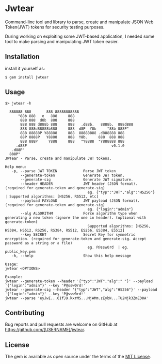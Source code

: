 # Jwtear
Command-line tool and library to parse, create and manipulate JSON Web Token(JWT) tokens for security testing purposes. 

During working on exploiting some JWT-based application, I needed some tool to make parsing and manipulating JWT token easier. 

## Installation

install it yourself as:

    $ gem install jwtear

## Usage

```
$> jwtear -h 

  888888 888       888 88888888888
      "88b 888   o   888     888
       888 888  d8b  888     888
       888 888 d888b 888     888   .d88b.   8888b.  888d888
       888 888d88888b888     888  d8P  Y8b     "88b 888P"
       888 88888P Y88888     888  88888888 .d888888 888
       88P 8888P   Y8888     888  Y8b.     888  888 888
       888 888P     Y888     888   "Y8888  "Y888888 888
     .d88P                                       v0.1.0
   .d88P"
  888P"    
JWTear - Parse, create and manipulate JWT tokens.

Help menu:
   -p, --parse JWT_TOKEN            Parse JWT token
       --generate-token             Generate JWT token.
       --generate-sig               Generate JWT signature.
       --header HEADER              JWT header (JSON format). (required for generate-token and generate-sig)
                                      eg. {"typ":"JWT","alg":"HS256"} | Supported algorithms: [HS256, RS512, etc]
       --payload PAYLOAD            JWT payload (JSON format). (required for generate-token and generate-sig)
                                      eg. {"login":"admin"}
       --alg ALGORITHM              Force algorithm type when generating a new token (ignore the one in header). (optional with generate-token)
                                      Supported algorithms: [HS256, HS384, HS512, RS256, RS384, RS512, ES256, ES384, ES512]
       --key SECRET                 Secret Key for symmetric encryption. (required for generate-token and generate-sig. Accept password as a string or a file)
                                      eg. P@ssw0rd  | eg. public_key.pem
   -h, --help                       Show this help message

Usage:
jwtear <OPTIONS>

Example:
jwtear --generate-token --header '{"typ":"JWT","alg":" "}' --payload '{"login":"admin"}' --key 'P@ssw0rd!'
jwtear --generate-sig --header '{"typ":"JWT","alg":"HS256"}' --payload '{"login":"admin"}' --key 'P@ssw0rd!'
jwtear --parse 'eyJwI...6IfJ9.kxrMS...MjAMm.zEybN...TU2Njk3ZmE3OA'

```

## Contributing

Bug reports and pull requests are welcome on GitHub at https://github.com/[USERNAME]/jwtear.

## License

The gem is available as open source under the terms of the [MIT License](https://opensource.org/licenses/MIT).
